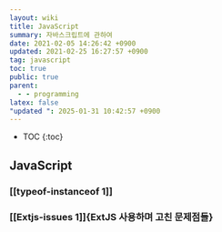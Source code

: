 ```yaml
---
layout: wiki
title: JavaScript
summary: 자바스크립트에 관하여
date: 2021-02-05 14:26:42 +0900
updated: 2021-02-25 16:27:57 +0900
tag: javascript
toc: true
public: true
parent:
  - - programming
latex: false
"updated ": 2025-01-31 10:42:57 +0900
---
```

* TOC
{:toc}

## JavaScript
### [[typeof-instanceof 1]] 
### [[Extjs-issues 1]]{ExtJS 사용하며 고친 문제점들}
